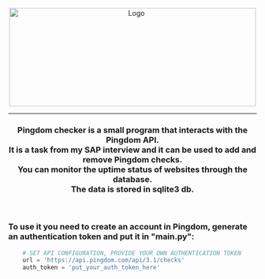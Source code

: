<p align=center>
<a href="https://www.sap.com">
<img src="https://upload.wikimedia.org/wikipedia/commons/thumb/5/59/SAP_2011_logo.svg/2560px-SAP_2011_logo.svg.png" alt="Logo" width="500" height="200">
</a>
</p>
<hr>
<h3 align="center">Pingdom checker is a small program that interacts with the Pingdom API.<br>
It is a task from my SAP interview and it can be used to add and remove Pingdom checks.<br>
You can monitor the uptime status of websites through the database.<br>
The data is stored in sqlite3 db.
</h3>
<br>
<h3>To use it you need to create an account in Pingdom, generate an authentication token and put it in "main.py":</h3>

```python
    # SET API CONFIGURATION, PROVIDE YOUR OWN AUTHENTICATION TOKEN
    url = 'https://api.pingdom.com/api/3.1/checks'
    auth_token = 'put_your_auth_token_here'
```

